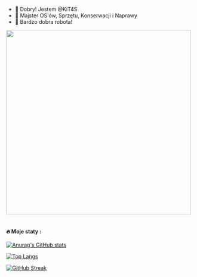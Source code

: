 

- 👋 Dobry! Jestem @KiT4S
- 👀 Majster OS'ów, Sprzętu, Konserwacji i Naprawy
- 🌠 Bardzo dobra robota!

<div id="header" align="left">
  <img src="https://media.giphy.com/media/Ky4PlUdCVnTqlb4t02/giphy.gif" width="495px"/>
</div>
<br>

#### :fire: Moje staty :

[![Anurag's GitHub stats](https://github-readme-stats.vercel.app/api?username=kit4s&show_icons=true&theme=dark)](https://github.com/anuraghazra/github-readme-stats)
<br>

[![Top Langs](https://github-readme-stats.vercel.app/api/top-langs/?username=kit4s&layout=compact&show_icons=true&theme=dark)](https://github.com/anuraghazra/github-readme-stats)
<br>

[![GitHub Streak](http://github-readme-streak-stats.herokuapp.com?user=kit4s&theme=dark&background=000000)](https://git.io/streak-stats)
